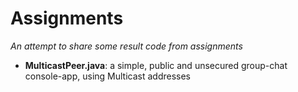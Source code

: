 # Assignments

*An attempt to share some result code from assignments*

* **MulticastPeer.java**: a simple, public and unsecured group-chat console-app, using Multicast addresses